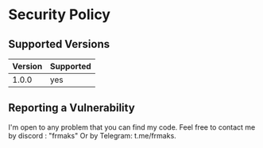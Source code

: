# Security Policy

## Supported Versions

| Version | Supported          |
| ------- | ------------------ |
| 1.0.0   | yes                |

## Reporting a Vulnerability

I'm open to any problem that you can find my code. 
Feel free to contact me by discord : "frmaks"
Or by Telegram: t.me/frmaks.

